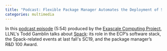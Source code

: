 ```yaml
---
title: "Podcast: Flexible Package Manager Automates the Deployment of Software on Supercomputers"
categories: multimedia
---
```


In this [podcast episode](hhttps://www.exascaleproject.org/flexible-package-manager-automates-the-deployment-of-software-on-supercomputers/) (5:54) produced by the [Exascale Computing Project](https://exascaleproject.org/), LLNL's Todd Gamblin talks about [Spack](https://spack.io): its role in the ECP’s software stack, the Spack-related events at last fall's SC19, and the package manager’s R&D 100 Award.
